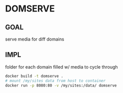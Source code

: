 # DOMSERVE

## GOAL
serve media for diff domains

## IMPL
folder for each domain filled w/ media to cycle through

```bash
docker build -t domserve .
# mount /my/sites data from host to container
docker run -p 8080:80 -v /my/sites:/data/ domserve
```
